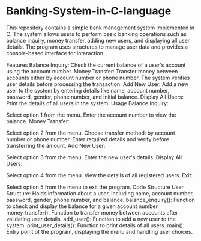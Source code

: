 # Banking-System-in-C-language
This repository contains a simple bank management system implemented in C. The system allows users to perform basic banking operations such as balance inquiry, money transfer, adding new users, and displaying all user details. The program uses structures to manage user data and provides a console-based interface for interaction.

Features
Balance Inquiry: Check the current balance of a user's account using the account number.
Money Transfer: Transfer money between accounts either by account number or phone number. The system verifies user details before processing the transaction.
Add New User: Add a new user to the system by entering details like name, account number, password, gender, phone number, and initial balance.
Display All Users: Print the details of all users in the system.
Usage
Balance Inquiry:

Select option 1 from the menu.
Enter the account number to view the balance.
Money Transfer:

Select option 2 from the menu.
Choose transfer method: by account number or phone number.
Enter required details and verify before transferring the amount.
Add New User:

Select option 3 from the menu.
Enter the new user's details.
Display All Users:

Select option 4 from the menu.
View the details of all registered users.
Exit:

Select option 5 from the menu to exit the program.
Code Structure
User Structure: Holds information about a user, including name, account number, password, gender, phone number, and balance.
balance_enquiry(): Function to check and display the balance for a given account number.
money_transfer(): Function to transfer money between accounts after validating user details.
add_user(): Function to add a new user to the system.
print_user_details(): Function to print details of all users.
main(): Entry point of the program, displaying the menu and handling user choices.
